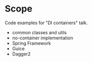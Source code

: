 # Scope

Code examples for "DI containers" talk.
* common classes and utils
* no-container implementation
* Spring Framework
* Guice
* Dagger2
